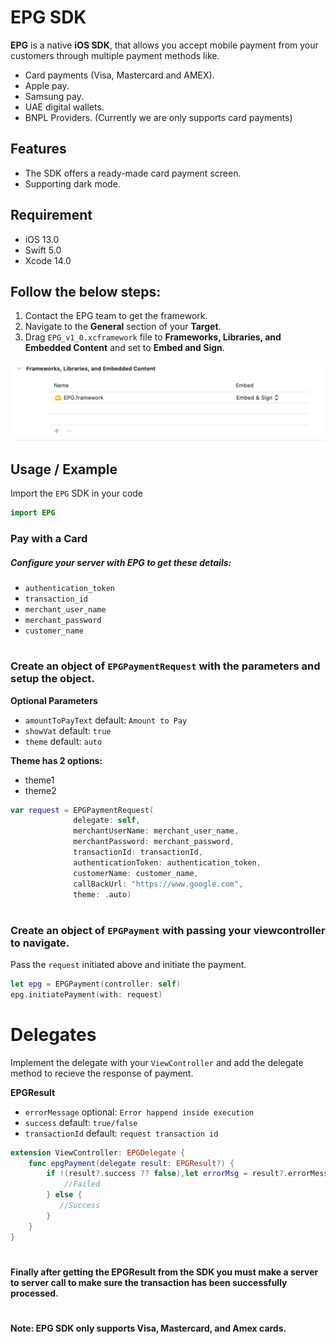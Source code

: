 # EPG SDK

**EPG** is a native **iOS SDK**, that allows you accept mobile payment from your customers through multiple payment methods like.

- Card payments (Visa, Mastercard and AMEX).
- Apple pay.
- Samsung pay.
- UAE digital wallets.
- BNPL Providers.
(Currently we are only supports card payments)

## Features

- The SDK offers a ready-made card payment screen.
- Supporting dark mode.

## Requirement

- iOS 13.0
- Swift 5.0
- Xcode 14.0


## Follow the below steps:

1. Contact the EPG team to get the framework.
2. Navigate to the **General** section of your **Target**.
3. Drag ```EPG_v1_0.xcframework``` file to **Frameworks, Libraries, and Embedded Content** and set to **Embed and Sign**.

![App Screenshot](https://github.com/arsad02/Islamnu/blob/master/Screenshot%202022-11-15%20at%2012.08.52%20PM.png)

## Usage / Example
Import the `EPG` SDK in your code
```swift
import EPG
```

### Pay with a Card

##### Configure your server with EPG to get these details:
- `authentication_token`
- `transaction_id`
- `merchant_user_name`
- `merchant_password`
- `customer_name`

#
### Create an object of ```EPGPaymentRequest``` with the parameters and setup the object.
**Optional Parameters**
- `amountToPayText` default: `Amount to Pay`
- `showVat` default: `true`
- `theme` default: `auto`

**Theme has 2 options:**
- theme1
- theme2

```swift
var request = EPGPaymentRequest(
              delegate: self,
              merchantUserName: merchant_user_name,
              merchantPassword: merchant_password,
              transactionId: transactionId,
              authenticationToken: authentication_token,
              customerName: customer_name,
              callBackUrl: "https://www.google.com",
              theme: .auto)

 ``` 

#
### Create an object of ```EPGPayment``` with passing your viewcontroller to navigate.

Pass the `request` initiated above and initiate the payment.

```swift                  
let epg = EPGPayment(controller: self)
epg.initiatePayment(with: request)
```

# Delegates
Implement the delegate with your `ViewController` and add the delegate method to recieve the response of payment.

**EPGResult**
- `errorMessage` optional: `Error happend inside execution`
- `success` default: `true/false`
- `transactionId` default: `request transaction id`

```swift
extension ViewController: EPGDelegate {
    func epgPayment(delegate result: EPGResult?) {
        if !(result?.success ?? false),let errorMsg = result?.errorMessage {
            //Failed
        } else {
           //Success
        }
    }
}
```
#
**Finally after getting the EPGResult from the SDK you must make a server to server call to make sure the transaction has been successfully processed.**

#
**Note: EPG SDK only supports Visa, Mastercard, and Amex cards.**
#
